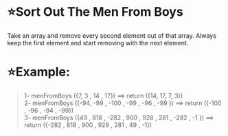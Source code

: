 # :star:Sort Out The Men From Boys 

Take an array and remove every second element out of that array. Always keep the first element and start removing with the next element.

# :star:Example:

> 1- menFromBoys ({7, 3 , 14 , 17}) ==> return ({14, 17, 7, 3}) <br>
2- menFromBoys ({-94, -99 , -100 , -99 , -96 , -99 }) ==> return ({-100 , -96 , -94 , -99}) <br>
3- menFromBoys ({49 , 818 , -282 , 900 , 928 , 281 , -282 , -1 }) ==> return ({-282 , 818 , 900 , 928 , 281 , 49 , -1})